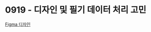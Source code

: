 # 0919 - 디자인 및 필기 데이터 처리 고민

[Figma 디자인](https://www.figma.com/design/kXkZ6bk7UR8E7wfTFvUs84/%EC%8B%9C%EA%B0%84%EC%9D%B4%EB%84%90%EB%84%90?node-id=208-1843&t=aFItHDDVFtPGnxIA-1)